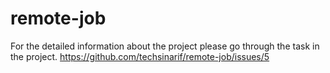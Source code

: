 # remote-job

For the detailed information about the project please go through the task in the project. 
https://github.com/techsinarif/remote-job/issues/5
